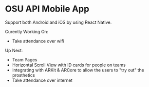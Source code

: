 # OSU API Mobile App

Support both Android and iOS by using React Native.

Curently Working On:
- Take attendance over wifi

Up Next:
- Team Pages
- Horizontal Scroll View with ID cards for people on teams
- Integrating with ARKit & ARCore to allow the users to "try out" the prosthetics
- Take attendance over  internet